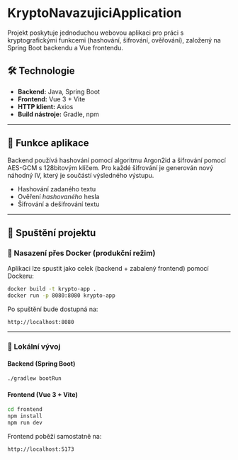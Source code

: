 # KryptoNavazujiciApplication

Projekt poskytuje jednoduchou webovou aplikaci pro práci s kryptografickými funkcemi (hashování, šifrování, ověřování), založený na Spring Boot backendu a Vue frontendu.

## 🛠 Technologie

- **Backend:** Java, Spring Boot
- **Frontend:** Vue 3 + Vite
- **HTTP klient:** Axios
- **Build nástroje:** Gradle, npm

---

## 🧪 Funkce aplikace

Backend používá hashování pomocí algoritmu Argon2id a šifrování pomocí AES-GCM s 128bitovým klíčem. Pro každé šifrování je generován nový náhodný IV, který je součástí výsledného výstupu.

- Hashování zadaného textu
- Ověření *hashovaného* hesla
- Šifrování a dešifrování textu

---

## 🚀 Spuštění projektu

### 🐳 Nasazení přes Docker (produkční režim)

Aplikaci lze spustit jako celek (backend + zabalený frontend) pomocí Dockeru:

```bash
docker build -t krypto-app .
docker run -p 8080:8080 krypto-app
```

Po spuštění bude dostupná na:

```
http://localhost:8080
```

---

### 🧪 Lokální vývoj

#### Backend (Spring Boot)

```bash
./gradlew bootRun
```

#### Frontend (Vue 3 + Vite)

```bash
cd frontend
npm install
npm run dev
```

Frontend poběží samostatně na:

```
http://localhost:5173
```